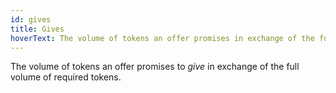 ```yaml
---
id: gives
title: Gives
hoverText: The volume of tokens an offer promises in exchange of the full volume of required tokens.
---
```


The volume of tokens an offer promises to _give_ in exchange of the full volume of required tokens.